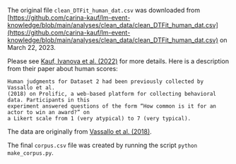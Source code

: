The original file `clean_DTFit_human_dat.csv` was downloaded from [https://github.com/carina-kauf/lm-event-knowledge/blob/main/analyses/clean_data/clean_DTFit_human_dat.csv](https://github.com/carina-kauf/lm-event-knowledge/blob/main/analyses/clean_data/clean_DTFit_human_dat.csv) on March 22, 2023.

Please see [Kauf, Ivanova et al. (2022)](https://arxiv.org/abs/2212.01488) for more details. Here is a description from their paper about human scores:
```
Human judgments for Dataset 2 had been previously collected by Vassallo et al.
(2018) on Prolific, a web-based platform for collecting behavioral data. Participants in this
experiment answered questions of the form “How common is it for an actor to win an award?” on
a Likert scale from 1 (very atypical) to 7 (very typical). 
```
The data are originally from [Vassallo et al. (2018)](http://lrec-conf.org/workshops/lrec2018/W9/pdf/5_W9.pdf).

The final `corpus.csv` file was created by running the script `python make_corpus.py`.